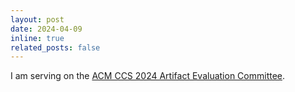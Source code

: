 ```yaml
---
layout: post
date: 2024-04-09
inline: true
related_posts: false
---
```


I am serving on the [ACM CCS 2024 Artifact Evaluation Committee](https://www.sigsac.org/ccs/CCS2024/organization/ae-committee.html).


